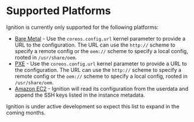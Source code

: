# Supported Platforms #

Ignition is currently only supported for the following platforms:

- [Bare Metal](https://coreos.com/os/docs/latest/installing-to-disk.html) - Use
  the `coreos.config.url` kernel parameter to provide a URL to the
  configuration. The URL can use the `http://` scheme to specify a remote
  config or the `oem://` scheme to specify a local config, rooted in
  `/usr/share/oem`.
- [PXE](https://coreos.com/os/docs/latest/booting-with-pxe.html) - Use the
  `coreos.config.url` kernel parameter to provide a URL to the configuration.
  The URL can use the `http://` scheme to specify a remote config or the
  `oem://` scheme to specify a local config, rooted in `/usr/share/oem`.
- [Amazon EC2](https://coreos.com/os/docs/latest/booting-on-ec2.html) -
  Ignition will read its configuration from the userdata and append the SSH
  keys listed in the instance metadata.

Ignition is under active development so expect this list to expand in the
coming months.

